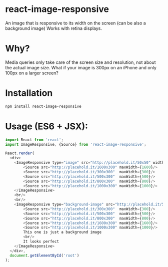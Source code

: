 # react-image-responsive
An image that is responsive to its width on the screen (can be also a background image)
Works with retina displays.

Why?
==============
Media queries only take care of the screen size and resolution, not about the actual image size.
What if your image is 300px on an iPhone and only 100px on a larger screen?

Installation
==============
```bash
npm install react-image-responsive
```

Usage (ES6 + JSX):
==============

```javascript
import React from 'react';
import ImageResponsive, {Source} from 'react-image-responsive';

React.render(
  <div>
    <ImageResponsive type="image" src="http://placehold.it/50x50" width="50%" height="200px">
        <Source src="http://placehold.it/1600x300" maxWidth={1600}/>
        <Source src="http://placehold.it/300x300"  maxWidth={300}/>
        <Source src="http://placehold.it/500x300"  maxWidth={500}/>
        <Source src="http://placehold.it/800x300"  maxWidth={800}/>
        <Source src="http://placehold.it/1000x300" maxWidth={1000}/>
    </ImageResponsive>
    <br/>
    <br/>
    <ImageResponsive type="background-image" src="http://placehold.it/50x50" width="50%" height="200px" transition={false}>
        <Source src="http://placehold.it/300x300"  maxWidth={300}/>
        <Source src="http://placehold.it/500x300"  maxWidth={500}/>
        <Source src="http://placehold.it/800x300"  maxWidth={800}/>
        <Source src="http://placehold.it/1600x300" maxWidth={1600}/>
        <Source src="http://placehold.it/1000x300" maxWidth={1000}/>
        This one is just a background image
        <br/>
        It looks perfect
    </ImageResponsive>
  </div>,
  document.getElementById('root')
);
```
